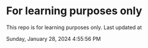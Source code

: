 # For learning purposes only
This repo is for learning purposes only.
Last updated at

Sunday, January 28, 2024 4:55:56 PM

